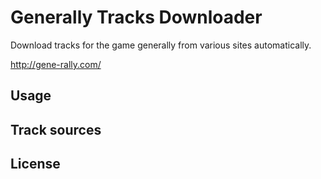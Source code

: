 # Generally Tracks Downloader
Download tracks for the game generally from various sites automatically.

http://gene-rally.com/

## Usage

## Track sources

## License

